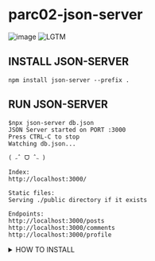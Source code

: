 # parc02-json-server

![image](https://github.com/parc02/parc02-json-server/assets/148880521/e41e3f04-96a3-496a-b63f-0088d6ba13a7)
![LGTM](https://i.lgtm.fun/2p3c.png)


## INSTALL JSON-SERVER
```
npm install json-server --prefix .
```
## RUN JSON-SERVER
```
$npx json-server db.json
JSON Server started on PORT :3000
Press CTRL-C to stop
Watching db.json...

( ˶ˆ ᗜ ˆ˵ )

Index:
http://localhost:3000/

Static files:
Serving ./public directory if it exists

Endpoints:
http://localhost:3000/posts
http://localhost:3000/comments
http://localhost:3000/profile
```

<details>
  <summary>HOW TO INSTALL</summary>
- install fly.io

https://fly.io/docs/hands-on/install-flyctl/
```
안되면 sudo 로 install 하고  명령어는 flyctl
```
- Launch fly.io
![image](https://github.com/parc02/parc02-json-server/assets/148880521/c24b3ae4-08ab-44f2-92cf-54996e30a53b)

- fly.toml 수정
![image](https://github.com/parc02/parc02-json-server/assets/148880521/8efb2712-edc0-4134-8e32-c06e7963d3c9)

- flyctl deploy
  
- 출력화면
![image](https://github.com/parc02/parc02-json-server/assets/148880521/b49ea63a-ce9d-4b56-8727-ede0b455fb0b)
</details>
